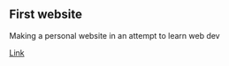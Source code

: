 ## First website
Making a personal website in an attempt to learn web dev

[Link](https://arcslogger.github.io/)
